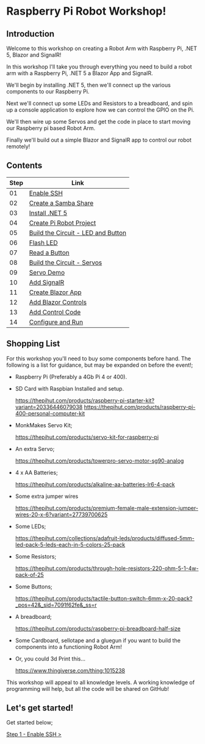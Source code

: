 # Raspberry Pi Robot Workshop! #

## Introduction

Welcome to this workshop on creating a Robot Arm with Raspberry Pi, .NET 5, Blazor and SignalR!

In this workshop I'll take you through everything you need to build a robot arm with a Raspberry Pi, .NET 5 a Blazor App and SignalR.

We'll begin by installing .NET 5, then we'll connect up the various components to our Raspberry Pi.

Next we'll connect up some LEDs and Resistors to a breadboard, and  spin up a console application to explore how we can control the GPIO on the Pi.

We'll then wire up some Servos and get the code in place to start moving our Raspberry pi based Robot Arm.

Finally we'll build out a simple Blazor and SignalR app to control our robot remotely!

## Contents

| Step | Link |
| -------- | ---- |
| 01 | [Enable SSH](01-enable-ssh.md) | 
| 02 | [Create a Samba Share](02-create-samba-share.md) | 
| 03 | [Install .NET 5](03-install-dot-net-5.md) | 
| 04 | [Create Pi Robot Project](04-create-pi-robot-project.md) | 
| 05 | [Build the Circuit - LED and Button](05-build-circuit-led-and-button.md) | 
| 06 | [Flash LED](06-flash-led.md) | 
| 07 | [Read a Button](07-read-button.md) | 
| 08 | [Build the Circuit - Servos](08-build-circuit-Servos.md) | 
| 09 | [Servo Demo](09-servo-demo.md) | 
| 10 | [Add SignalR](10-add-signalr.md) | 
| 11 | [Create Blazor App](11-create-blazor-app.md) | 
| 12 | [Add Blazor Controls](12-add-blazor-controls.md) | 
| 13 | [Add Control Code](13-add-control-code.md) | 
| 14 | [Configure and Run](14-configure-and-run.md) | 

## Shopping List

For this workshop you'll need to buy some components before hand. The following is a list for guidance, but may be expanded on before the event!;

- Raspberry Pi (Preferably a 4Gb Pi 4 or 400).
- SD Card with Raspbian Installed and setup.

    https://thepihut.com/products/raspberry-pi-starter-kit?variant=20336446079038
    https://thepihut.com/products/raspberry-pi-400-personal-computer-kit

- MonkMakes Servo Kit;

    https://thepihut.com/products/servo-kit-for-raspberry-pi

- An extra Servo;

    https://thepihut.com/products/towerpro-servo-motor-sg90-analog

- 4 x AA Batteries;

    https://thepihut.com/products/alkaline-aa-batteries-lr6-4-pack

- Some extra jumper wires

    https://thepihut.com/products/premium-female-male-extension-jumper-wires-20-x-6?variant=27739700625 

- Some LEDs;

    https://thepihut.com/collections/adafruit-leds/products/diffused-5mm-led-pack-5-leds-each-in-5-colors-25-pack

- Some Resistors;

    https://thepihut.com/products/through-hole-resistors-220-ohm-5-1-4w-pack-of-25

- Some Buttons;

    https://thepihut.com/products/tactile-button-switch-6mm-x-20-pack?_pos=42&_sid=7091f62fe&_ss=r

- A breadboard;

    https://thepihut.com/products/raspberry-pi-breadboard-half-size

- Some Cardboard, sellotape and a gluegun if you want to build the components into a functioning Robot Arm!

- Or, you could 3d Print this...

    https://www.thingiverse.com/thing:1015238

This workshop will appeal to all knowledge levels. A working knowledge of programming will help, but all the code will be shared on GitHub!

## Let's get started!

Get started below;

[Step 1 - Enable SSH >](01-enable-ssh.md)